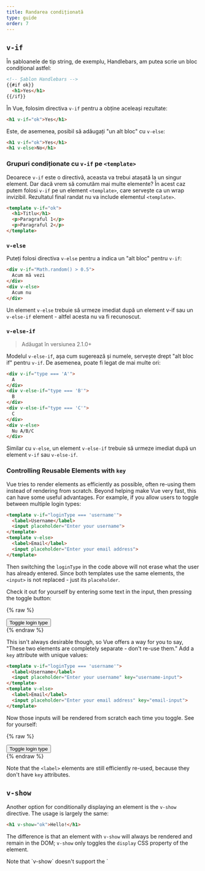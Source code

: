 ```yaml
---
title: Randarea condiționată
type: guide
order: 7
---
```


## `v-if`

În șabloanele de tip string, de exemplu, Handlebars, am putea scrie un bloc condițional astfel:

``` html
<!-- Șablon Handlebars -->
{{#if ok}}
  <h1>Yes</h1>
{{/if}}
```

În Vue, folosim directiva `v-if` pentru a obține aceleași rezultate:

``` html
<h1 v-if="ok">Yes</h1>
```

Este, de asemenea, posibil să adăugați "un alt bloc" cu `v-else`:

``` html
<h1 v-if="ok">Yes</h1>
<h1 v-else>No</h1>
```

### Grupuri condiționate cu `v-if` pe `<template>`

Deoarece `v-if` este o directivă, aceasta va trebui atașată la un singur element. Dar dacă vrem să comutăm mai multe elemente? În acest caz putem folosi `v-if` pe un element `<template>`, care servește ca un wrap invizibil. Rezultatul final randat nu va include elementul `<template>`.

``` html
<template v-if="ok">
  <h1>Titlu</h1>
  <p>Paragraful 1</p>
  <p>Paragraful 2</p>
</template>
```

### `v-else`

Puteți folosi directiva `v-else` pentru a indica un "alt bloc" pentru `v-if`:

``` html
<div v-if="Math.random() > 0.5">
  Acum mă vezi
</div>
<div v-else>
  Acum nu
</div>
```

Un element `v-else` trebuie să urmeze imediat după un element v-if sau un `v-else-if` element - altfel acesta nu va fi recunoscut.

### `v-else-if`

> Adăugat în versiunea 2.1.0+

Modelul `v-else-if`, așa cum sugerează și numele, servește drept "alt bloc if" pentru `v-if`. De asemenea, poate fi legat de mai multe ori:

```html
<div v-if="type === 'A'">
  A
</div>
<div v-else-if="type === 'B'">
  B
</div>
<div v-else-if="type === 'C'">
  C
</div>
<div v-else>
  Nu A/B/C
</div>
```

Similar cu `v-else`, un element `v-else-if` trebuie să urmeze imediat după un element `v-if` sau `v-else-if`.

### Controlling Reusable Elements with `key`

Vue tries to render elements as efficiently as possible, often re-using them instead of rendering from scratch. Beyond helping make Vue very fast, this can have some useful advantages. For example, if you allow users to toggle between multiple login types:

``` html
<template v-if="loginType === 'username'">
  <label>Username</label>
  <input placeholder="Enter your username">
</template>
<template v-else>
  <label>Email</label>
  <input placeholder="Enter your email address">
</template>
```

Then switching the `loginType` in the code above will not erase what the user has already entered. Since both templates use the same elements, the `<input>` is not replaced - just its `placeholder`.

Check it out for yourself by entering some text in the input, then pressing the toggle button:

{% raw %}
<div id="no-key-example" class="demo">
  <div>
    <template v-if="loginType === 'username'">
      <label>Username</label>
      <input placeholder="Enter your username">
    </template>
    <template v-else>
      <label>Email</label>
      <input placeholder="Enter your email address">
    </template>
  </div>
  <button @click="toggleLoginType">Toggle login type</button>
</div>
<script>
new Vue({
  el: '#no-key-example',
  data: {
    loginType: 'username'
  },
  methods: {
    toggleLoginType: function () {
      return this.loginType = this.loginType === 'username' ? 'email' : 'username'
    }
  }
})
</script>
{% endraw %}

This isn't always desirable though, so Vue offers a way for you to say, "These two elements are completely separate - don't re-use them." Add a `key` attribute with unique values:

``` html
<template v-if="loginType === 'username'">
  <label>Username</label>
  <input placeholder="Enter your username" key="username-input">
</template>
<template v-else>
  <label>Email</label>
  <input placeholder="Enter your email address" key="email-input">
</template>
```

Now those inputs will be rendered from scratch each time you toggle. See for yourself:

{% raw %}
<div id="key-example" class="demo">
  <div>
    <template v-if="loginType === 'username'">
      <label>Username</label>
      <input placeholder="Enter your username" key="username-input">
    </template>
    <template v-else>
      <label>Email</label>
      <input placeholder="Enter your email address" key="email-input">
    </template>
  </div>
  <button @click="toggleLoginType">Toggle login type</button>
</div>
<script>
new Vue({
  el: '#key-example',
  data: {
    loginType: 'username'
  },
  methods: {
    toggleLoginType: function () {
      return this.loginType = this.loginType === 'username' ? 'email' : 'username'
    }
  }
})
</script>
{% endraw %}

Note that the `<label>` elements are still efficiently re-used, because they don't have `key` attributes.

## `v-show`

Another option for conditionally displaying an element is the `v-show` directive. The usage is largely the same:

``` html
<h1 v-show="ok">Hello!</h1>
```

The difference is that an element with `v-show` will always be rendered and remain in the DOM; `v-show` only toggles the `display` CSS property of the element.

<p class="tip">Note that `v-show` doesn't support the `<template>` element, nor does it work with `v-else`.</p>

## `v-if` vs `v-show`

`v-if` is "real" conditional rendering because it ensures that event listeners and child components inside the conditional block are properly destroyed and re-created during toggles.

`v-if` is also **lazy**: if the condition is false on initial render, it will not do anything - the conditional block won't be rendered until the condition becomes true for the first time.

In comparison, `v-show` is much simpler - the element is always rendered regardless of initial condition, with CSS-based toggling.

Generally speaking, `v-if` has higher toggle costs while `v-show` has higher initial render costs. So prefer `v-show` if you need to toggle something very often, and prefer `v-if` if the condition is unlikely to change at runtime.

## `v-if` with `v-for`

When used together with `v-if`, `v-for` has a higher priority than `v-if`. See the <a href="../guide/list.html#V-for-and-v-if">list rendering guide</a> for details.
